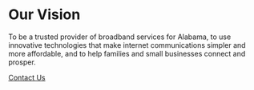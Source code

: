 # Our Vision
To be a trusted provider of broadband services for Alabama, to use innovative technologies that make internet communications simpler and more affordable, and to help families and small businesses connect and prosper. 

[Contact Us](mailto:info@innovationsamerica.com)